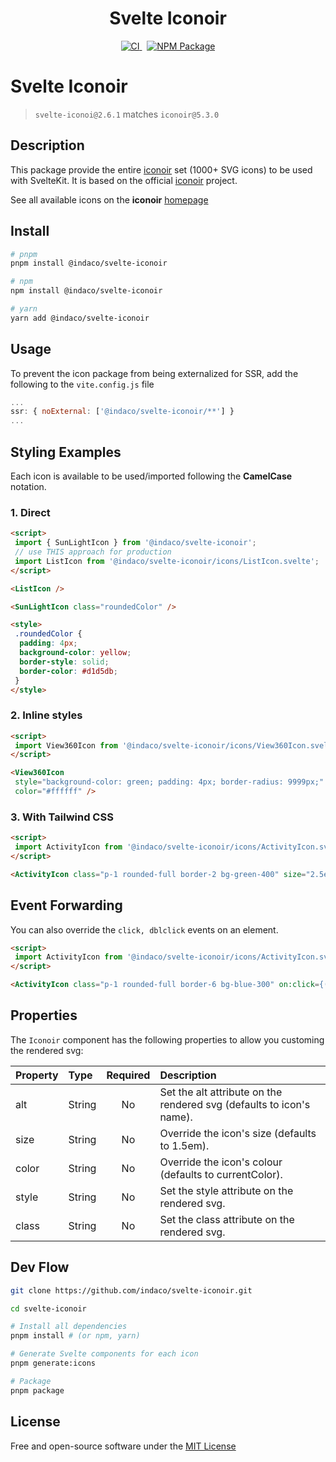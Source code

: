 <div align="center">
    <h1>Svelte Iconoir</h1>
    <a href="https://github.com/indaco/svelte-iconoir/actions/workflows/release.yml" target="_blank">
        <img src="https://github.com/indaco/svelte-iconoir/actions/workflows/release.yml/badge.svg" alt="CI" />
    </a>
    &nbsp;
    <a href="https://www.npmjs.com/package/@indaco/svelte-iconoir" target="_blank"><img src="https://img.shields.io/npm/v/@indaco/svelte-iconoir.svg?style=flat" alt="NPM Package" /></a>
</div>

# Svelte Iconoir

> `svelte-iconoi@2.6.1` matches `iconoir@5.3.0`

## Description

This package provide the entire [iconoir](https://github.com/lucaburgio/iconoir) set (1000+ SVG icons) to be used with SvelteKit. It is based on the official [iconoir](https://github.com/lucaburgio/iconoir) project.

See all available icons on the **iconoir** [homepage](https://iconoir.com/)

## Install

```bash
# pnpm
pnpm install @indaco/svelte-iconoir

# npm
npm install @indaco/svelte-iconoir

# yarn
yarn add @indaco/svelte-iconoir
```

## Usage

To prevent the icon package from being externalized for SSR, add the following to the `vite.config.js` file

```javascript
...
ssr: { noExternal: ['@indaco/svelte-iconoir/**'] }
...
```

## Styling Examples

Each icon is available to be used/imported following the **CamelCase** notation.

### 1. Direct

```html
<script>
 import { SunLightIcon } from '@indaco/svelte-iconoir';
 // use THIS approach for production
 import ListIcon from '@indaco/svelte-iconoir/icons/ListIcon.svelte';
</script>

<ListIcon />

<SunLightIcon class="roundedColor" />

<style>
 .roundedColor {
  padding: 4px;
  background-color: yellow;
  border-style: solid;
  border-color: #d1d5db;
 }
</style>
```

### 2. Inline styles

```html
<script>
 import View360Icon from '@indaco/svelte-iconoir/icons/View360Icon.svelte';
</script>

<View360Icon
 style="background-color: green; padding: 4px; border-radius: 9999px;"
 color="#ffffff" />
```

### 3. With Tailwind CSS

```html
<script>
 import ActivityIcon from '@indaco/svelte-iconoir/icons/ActivityIcon.svelte';
</script>

<ActivityIcon class="p-1 rounded-full border-2 bg-green-400" size="2.5em" />
```

## Event Forwarding

You can also override the `click, dblclick` events on an element.

```html
<script>
 import ActivityIcon from '@indaco/svelte-iconoir/icons/ActivityIcon.svelte';
</script>

<ActivityIcon class="p-1 rounded-full border-6 bg-blue-300" on:click={() => alert("hi!")} size="2.5em" />
```

## Properties

The `Iconoir` component has the following properties to allow you customing the rendered svg:

| Property | Type   | Required | Description                                                          |
| :------- | :----- | :------: | :------------------------------------------------------------------- |
| alt      | String |    No    | Set the alt attribute on the rendered svg (defaults to icon's name). |
| size     | String |    No    | Override the icon's size (defaults to 1.5em).                        |
| color    | String |    No    | Override the icon's colour (defaults to currentColor).               |
| style    | String |    No    | Set the style attribute on the rendered svg.                         |
| class    | String |    No    | Set the class attribute on the rendered svg.                         |

## Dev Flow

```bash
git clone https://github.com/indaco/svelte-iconoir.git

cd svelte-iconoir

# Install all dependencies
pnpm install # (or npm, yarn)

# Generate Svelte components for each icon
pnpm generate:icons

# Package
pnpm package
```

## License

Free and open-source software under the [MIT License](LICENSE)
